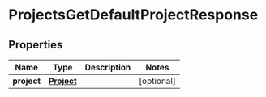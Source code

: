 

# ProjectsGetDefaultProjectResponse


## Properties

| Name | Type | Description | Notes |
|------------ | ------------- | ------------- | -------------|
|**project** | [**Project**](Project.md) |  |  [optional] |




